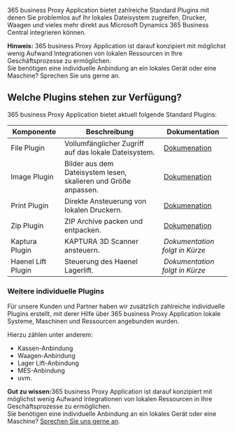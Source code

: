 365 business Proxy Application bietet zahlreiche Standard Plugins mit denen Sie problemlos auf Ihr lokales Dateisystem zugreifen, Drucker, Waagen und vieles mehr direkt aus Microsoft Dynamics 365 Business Central integrieren können.

<div class="alert alert-info">
    <i class="fa-solid fa-lightbulb"></i> <strong>Hinweis:</strong> 365 business Proxy Application ist darauf konzipiert mit möglichst wenig Aufwand Integrationen von lokalen Ressourcen in Ihre Geschäftsprozesse zu ermöglichen.<br>Sie benötigen eine individuelle Anbindung an ein lokales Gerät oder eine Maschine? Sprechen Sie uns gerne an.
</div>

## Welche Plugins stehen zur Verfügung?

365 business Proxy Application bietet aktuell folgende Standard Plugins:

| Komponente | Beschreibung | Dokumentation |
| --- | --- | --- |
| File Plugin | Vollumfänglicher Zugriff auf das lokale Dateisystem. | [Dokumenation](../plugins/file/) |
| Image Plugin | Bilder aus dem Dateisystem lesen, skalieren und Größe anpassen. | [Dokumenation](../plugins/image/) |
| Print Plugin | Direkte Ansteuerung von lokalen Druckern. | [Dokumenation](../plugins/print/) |
| Zip Plugin | ZIP Archive packen und entpacken. | [Dokumenation](../plugins/zip/) |
| Kaptura Plugin | KAPTURA 3D Scanner ansteuern. | *Dokumentation folgt in Kürze* |
| Haenel Lift Plugin | Steuerung des Haenel Lagerlift. | *Dokumentation folgt in Kürze* |

### Weitere individuelle Plugins

Für unsere Kunden und Partner haben wir zusätzlich zahlreiche individuelle Plugins erstellt, mit derer Hilfe über 365 business Proxy Application lokale Systeme, Maschinen und Ressourcen angebunden wurden.

Hierzu zählen unter anderem:

 - Kassen-Anbindung
 - Waagen-Anbindung
 - Lager Lift-Anbindung
 - MES-Anbindung
 - uvm.

<div class="alert alert-notice">
    <i class="fa-solid fa-notes"></i> <strong>Gut zu wissen:</strong>365 business Proxy Application ist darauf konzipiert mit möglichst wenig Aufwand Integrationen von lokalen Ressourcen in Ihre Geschäftsprozesse zu ermöglichen.<br>Sie benötigen eine individuelle Anbindung an ein lokales Gerät oder eine Maschine? <a href="https://365businessdev.com/kontakt/" target="_blank">Sprechen Sie uns gerne an</a>.
</div>


